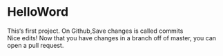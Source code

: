 # HelloWord
This‘s first project.
On Github,Save changes is called commits  
Nice edits! Now that you have changes in a branch off of master, you can open a pull request. 
